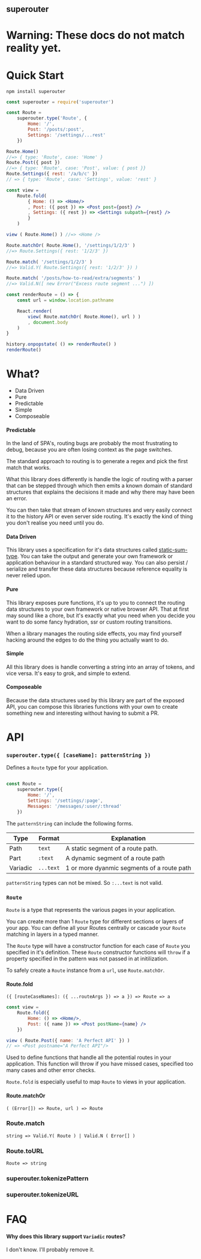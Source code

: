 superouter
----------

Warning: These docs do not match reality yet.
==============================================

Quick Start
===========

`npm install superouter`

```jsx
const superouter = require('superouter')

const Route = 
    superouter.type('Route', {
        Home: '/',
        Post: '/posts/:post',
        Settings: '/settings/...rest'
    })

Route.Home() 
//=> { type: 'Route', case: 'Home' }
Route.Post({ post }) 
//=> { type: 'Route', case: 'Post', value: { post }}
Route.Settings({ rest: '/a/b/c' })
// => { type: 'Route', case: 'Settings', value: 'rest' }

const view = 
    Route.fold(
        { Home: () => <Home/>
        , Post: ({ post }) => <Post post={post} />
        , Settings: ({ rest }) => <Settings subpath={rest} />
        }
    )

view ( Route.Home() ) //=> <Home />

Route.matchOr( Route.Home(), '/settings/1/2/3' )
//=> Route.Settings({ rest: '1/2/3' })

Route.match( '/settings/1/2/3' )
//=> Valid.Y( Route.Settings({ rest: '1/2/3' }) )

Route.match( '/posts/how-to-read/extra/segments' )
//=> Valid.N([ new Error("Excess route segment ...") ])

const renderRoute = () => {
    const url = window.location.pathname

    React.render( 
        view( Route.matchOr( Route.Home(), url ) )
        , document.body 
    )
}

history.onpopstate( () => renderRoute() )
renderRoute()
```

What?
=====

- Data Driven
- Pure
- Predictable
- Simple
- Composeable

#### Predictable

In the land of SPA's, routing bugs are probably the most frustrating to debug, because you are often losing context as the page switches.

The standard approach to routing is to generate a regex and pick the first match that works.

What this library does differently is handle the logic of routing with a parser that can be stepped through which then emits a known domain of standard structures that explains the decisions it made and why there may have been an error.

You can then take that stream of known structures and very easily connect it to the history API or even server side routing.  It's exactly the kind of thing you don't realise you need until you do.


#### Data Driven

This library uses a specification for it's data structures called [static-sum-type](https://gitlab.com/JAForbes/static-sum-type).  You can take the output and generate your own framework or application behaviour in a standard structured way.  You can also persist / serialize and transfer these data structures because reference equality is never relied upon.

#### Pure

This library exposes pure functions, it's up to you to connect the routing data structures to your own framework or native browser API.  That at first may sound like a chore, but it's exactly what you need when you decide you want to do some fancy hydration, ssr or custom routing transitions.

When a library manages the routing side effects, you may find yourself hacking around the edges to do the thing you actually want to do.

#### Simple

All this library does is handle converting a string into an array of tokens, and vice versa.  It's easy to grok, and simple to extend.

#### Composeable

Because the data structures used by this library are part of the exposed API, you can compose this libraries functions with your own to create something new and interesting without having to submit a PR.

API
===

### `superouter.type({ [caseName]: patternString })`

Defines a `Route` type for your application.

```js

const Route = 
    superouter.type({
        Home: '/',
        Settings: '/settings/:page',
        Messages: '/messages/:user/:thread'
    })
```

The `patternString` can include the following forms.

| Type     | Format    | Explanation                                |
|----------|-----------|--------------------------------------------|
| Path     | `text`    | A static segment of a route path.          |
| Part     | `:text`   | A dynamic segment of a route path          |
| Variadic | `...text` | 1 or more dyanmic segments of a route path |

`patternString` types can not be mixed.  So `:...text` is not valid.


### `Route`

`Route` is a type that represents the various pages in your application.

You can create more than 1 `Route` type for different sections or layers of your app.  You can define all your Routes centrally or cascade your `Route` matching in layers in a typed manner.

The `Route` type will have a constructor function for each case of `Route` you specified in it's definition.  These `Route` constructor functions will `throw` if a property specified in the pattern was not passed in at initilization.

To safely create a `Route` instance from a `url`, use `Route.matchOr`.

#### Route.fold 

`({ [routeCaseNames]: ({ ...routeArgs }) => a }) => Route => a`

```jsx
const view = 
    Route.fold({
        Home: () => <Home/>,
        Post: ({ name }) => <Post postName={name} />
    })

view ( Route.Post({ name: 'A Perfect API' }) )
// => <Post postname="A Perfect API"/>
```

Used to define functions that handle all the potential routes in your application.  This function will throw if you have missed cases, specified too many cases and other error checks.

`Route.fold` is especially useful to map `Route` to views in your application.

#### Route.matchOr 

`( (Error[]) => Route, url ) => Route`

### Route.match

`string => Valid.Y( Route ) | Valid.N ( Error[] )`

### Route.toURL

`Route => string`

### superouter.tokenizePattern

### superouter.tokenizeURL

FAQ
===

#### Why does this library support `Variadic` routes?

I don't know.  I'll probably remove it.
